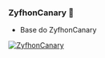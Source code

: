 ### ZyfhonCanary 🤖

- Base do ZyfhonCanary

[![ZyfhonCanary](https://github-readme-stats.vercel.app/api/pin/?username=InSweetBot&repo=ZyfhonCanary)](https://github.com/InSweetBot/ZyfhonCanary)
